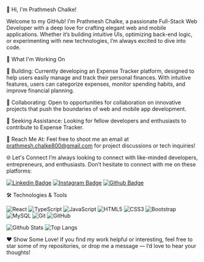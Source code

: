 👋 Hi, I'm Prathmesh Chalke!

Welcome to my GitHub! I'm Prathmesh Chalke, a passionate Full-Stack Web Developer with a deep love for crafting elegant web and mobile applications. Whether it’s building intuitive UIs, optimizing back-end logic, or experimenting with new technologies, I’m always excited to dive into code.

🚀 What I'm Working On

🔨 Building: Currently developing an Expense Tracker platform, designed to help users easily manage and track their personal finances. With intuitive features, users can categorize expenses, monitor spending habits, and improve financial planning.

🤝 Collaborating: Open to opportunities for collaboration on innovative projects that push the boundaries of web and mobile app development.

🌱 Seeking Assistance: Looking for fellow developers and enthusiasts to contribute to Expense Tracker.

📧 Reach Me At: Feel free to shoot me an email at prathmesh.chalke800@gmail.com for project discussions or tech inquiries!

🌐 Let's Connect
I’m always looking to connect with like-minded developers, entrepreneurs, and enthusiasts. Don’t hesitate to connect with me on these platforms:


[![Linkedin Badge](https://img.shields.io/badge/-prathmeshchalke-white?style=flat-square&logo=Linkedin&logoColor=blue&link=https://www.linkedin.com/in/prathmesh-chalke-138926201/)](https://www.linkedin.com/in/prathmesh-chalke-138926201/)
[![Instagram Badge](https://img.shields.io/badge/-_prathm_22-white?style=flat-square&logo=instagram&logoColor=purple&link=https://www.instagram.com/_prathm__22/)](https://www.instagram.com/_prathm__22/)
[![Github Badge](https://img.shields.io/badge/-PrathmeshChalke-white?style=flat-square&logo=github&logoColor=black&link=https://github.com/PrathmeshChalke/)](https://github.com/PrathmeshChalke/)


🛠️ Technologies & Tools

![React](https://img.shields.io/badge/-React-white?style=flat-square&logo=react)
![TypeScript](https://img.shields.io/badge/-TypeScript-white?style=flat-square&logo=typescript)
![JavaScript](https://img.shields.io/badge/-JavaScript-white?style=flat-square&logo=javascript)
![HTML5](https://img.shields.io/badge/-HTML5-white?style=flat-square&logo=html5)
![CSS3](https://img.shields.io/badge/-CSS3-white?style=flat-square&logo=css3&logoColor=1572B6)
![Bootstrap](https://img.shields.io/badge/-Bootstrap-white?style=flat-square&logo=bootstrap)
![MySQL](https://img.shields.io/badge/-MySQL-white?style=flat-square&logo=mysql)
![Git](https://img.shields.io/badge/-Git-white?style=flat-square&logo=git)
![GitHub](https://img.shields.io/badge/-GitHub-white?style=flat-square&logo=github&logoColor=black)



![Github Stats](https://github-readme-stats.vercel.app/api?username=PrathmeshChalke&count_private=true&show_icons=true&include_all_commits=true&theme=light)
![Top Langs](https://github-readme-stats.vercel.app/api/top-langs/?username=PrathmeshChalke&hide=TeX&layout=compact&theme=light)



❤️ Show Some Love!
If you find my work helpful or interesting, feel free to star some of my repositories, or drop me a message — I’d love to hear your thoughts!

